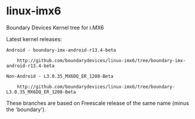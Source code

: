 linux-imx6
==========

Boundary Devices Kernel tree for i.MX6

Latest kernel releases:

	Android - boundary-imx-android-r13.4-beta

		http://github.com/boundarydevices/linux-imx6/tree/boundary-imx-android-r13.4-beta

	Non-Android - L3.0.35_MX6DQ_ER_1208-Beta

		http://github.com/boundarydevices/linux-imx6/tree/boundary-L3.0.35_MX6DQ_ER_1208-Beta

These branches are based on Freescale release of the same name (minus the 'boundary').